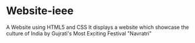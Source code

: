 # Website-ieee
A Website using HTML5 and CSS 
It displays a website which showcase the culture of India
by Gujrati's Most Exciting Festival "Navratri"